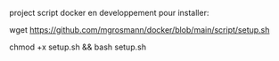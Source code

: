 project script docker en developpement
pour installer:

wget https://github.com/mgrosmann/docker/blob/main/script/setup.sh

chmod +x setup.sh && bash setup.sh
